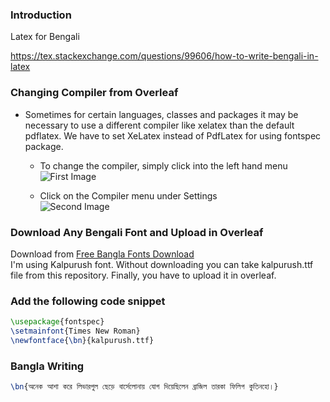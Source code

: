 ### Introduction

Latex for Bengali

https://tex.stackexchange.com/questions/99606/how-to-write-bengali-in-latex


### Changing Compiler from Overleaf
* Sometimes for certain languages, classes and packages it may be necessary to use a different compiler like xelatex than the default pdflatex. We have to set XeLatex instead of PdfLatex for using fontspec package.</br>

	* To change the compiler, simply click into the left hand menu </br>
	![First Image](/images/first.png)

	* Click on the Compiler menu under Settings </br>
	![Second Image](/images/second.png)


### Download Any Bengali Font and Upload in Overleaf

Download from [Free Bangla Fonts Download](https://www.omicronlab.com/bangla-fonts.html)
</br>
I'm using Kalpurush font. Without downloading you can take kalpurush.ttf file from this repository. Finally, you have to upload it in overleaf.

### Add the following code snippet

```tex
\usepackage{fontspec}
\setmainfont{Times New Roman}
\newfontface{\bn}{kalpurush.ttf}
```
	
### Bangla Writing



```tex
\bn{অনেক আশা করে লিভারপুল ছেড়ে বার্সেলোনায় যোগ দিয়েছিলেন ব্রাজিল তারকা ফিলিপ কুতিনহো।}
```

